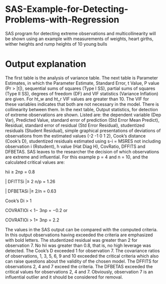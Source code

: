 # SAS-Example-for-Detecting-Problems-with-Regression
SAS program for detecting extreme observations and multicollinearity will be shown using an example with measurements of weights, heart girths, wither heights and rump heights of 10 young bulls
# Output explanation
The first table is the analysis of variance table. The next table is Parameter Estimates, in which the Parameter Estimate, Standard Error, t Value, P value (Pr > |t|), 
sequential sums of squares (Type I SS), partial sums of squares (Type II SS), degrees of freedom (DF) and VIF statistics (Variance Inflation) are given. For ht_w and ht_r VIF
values are greater than 10. The VIF for these variables indicates that both are not necessary in the model. There is collinearity between them. In the next table, Output statistics, for detection of extreme observations are shown. Listed are: the dependent variable (Dep Var), Predicted Value, standard error of prediction (Std Error Mean Predict), Residual, standard error of residual (Std Error Residual), studentized residuals (Student Residual), simple graphical presentations of deviations of observations from the estimated values (-2 -1 0 1 2), Cook’s distance (Cook’s D), studentized residuals estimated using s-i = MSRES not including observation i (Rstudent), h value (Hat Diag H), CovRatio, DFFITS and DFBETAS. 
SAS leaves to the researcher the decision of which observations are extreme and 
influential. For this example p = 4 and n = 10, and the calculated critical values are: 

hii ≥ 2np = 0.8 

| DFITTSi |≥ 2 n/p = 1.26

| DFBETASi |≥ 2/n = 0.63

Cook’s Di > 1 

COVRATIOi < 1− 3np = −0.2 or 

COVRATIOi > 1+ 3np = 2.2

The values in the SAS output can be compared with the computed criteria. In this output observations having exceeded the criteria are emphasized with bold letters. The studentized 
residual was greater than 2 for observation 7. No hii was greater than 0.8, that is, no high leverage was detected. The Cook’s D exceeded 1 for observation 7. The covariance ratios of observations, 1, 3, 5, 6, 9 and 10 exceeded the critical criteria which also can raise questions about the validity of the chosen model. The DFFITS for observations 2, 4 and 7 exceed the criteria. The DFBETAS exceeded the critical values for observations 2, 4 and 7. Obviously, observation 7 is an influential outlier and it should be considered for removal.
